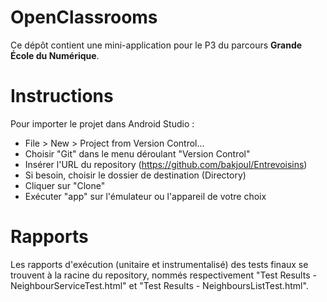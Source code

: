 # OpenClassrooms

Ce dépôt contient une mini-application pour le P3 du parcours **Grande École du Numérique**.

# Instructions

Pour importer le projet dans Android Studio :

- File > New > Project from Version Control...
- Choisir "Git" dans le menu déroulant "Version Control"
- Insérer l'URL du repository (https://github.com/bakjoul/Entrevoisins)
- Si besoin, choisir le dossier de destination (Directory)
- Cliquer sur "Clone"
- Exécuter "app" sur l'émulateur ou l'appareil de votre choix

# Rapports

Les rapports d'exécution (unitaire et instrumentalisé) des tests finaux se trouvent à la racine du
repository, nommés respectivement "Test Results - NeighbourServiceTest.html" et "Test Results -
NeighboursListTest.html".